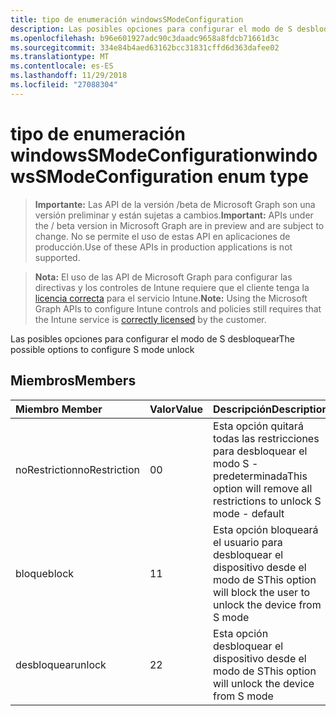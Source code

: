 ```yaml
---
title: tipo de enumeración windowsSModeConfiguration
description: Las posibles opciones para configurar el modo de S desbloquear
ms.openlocfilehash: b96e601927adc90c3daadc9658a8fdcb71661d3c
ms.sourcegitcommit: 334e84b4aed63162bcc31831cffd6d363dafee02
ms.translationtype: MT
ms.contentlocale: es-ES
ms.lasthandoff: 11/29/2018
ms.locfileid: "27088304"
---
```

# <a name="windowssmodeconfiguration-enum-type"></a><span data-ttu-id="83a84-103">tipo de enumeración windowsSModeConfiguration</span><span class="sxs-lookup"><span data-stu-id="83a84-103">windowsSModeConfiguration enum type</span></span>

> <span data-ttu-id="83a84-104">**Importante:** Las API de la versión /beta de Microsoft Graph son una versión preliminar y están sujetas a cambios.</span><span class="sxs-lookup"><span data-stu-id="83a84-104">**Important:** APIs under the / beta version in Microsoft Graph are in preview and are subject to change.</span></span> <span data-ttu-id="83a84-105">No se permite el uso de estas API en aplicaciones de producción.</span><span class="sxs-lookup"><span data-stu-id="83a84-105">Use of these APIs in production applications is not supported.</span></span>

> <span data-ttu-id="83a84-106">**Nota:** El uso de las API de Microsoft Graph para configurar las directivas y los controles de Intune requiere que el cliente tenga la [licencia correcta](https://go.microsoft.com/fwlink/?linkid=839381) para el servicio Intune.</span><span class="sxs-lookup"><span data-stu-id="83a84-106">**Note:** Using the Microsoft Graph APIs to configure Intune controls and policies still requires that the Intune service is [correctly licensed](https://go.microsoft.com/fwlink/?linkid=839381) by the customer.</span></span>

<span data-ttu-id="83a84-107">Las posibles opciones para configurar el modo de S desbloquear</span><span class="sxs-lookup"><span data-stu-id="83a84-107">The possible options to configure S mode unlock</span></span>
## <a name="members"></a><span data-ttu-id="83a84-108">Miembros</span><span class="sxs-lookup"><span data-stu-id="83a84-108">Members</span></span>
|<span data-ttu-id="83a84-109">Miembro	</span><span class="sxs-lookup"><span data-stu-id="83a84-109">Member</span></span>|<span data-ttu-id="83a84-110">Valor</span><span class="sxs-lookup"><span data-stu-id="83a84-110">Value</span></span>|<span data-ttu-id="83a84-111">Descripción</span><span class="sxs-lookup"><span data-stu-id="83a84-111">Description</span></span>|
|:---|:---|:---|
|<span data-ttu-id="83a84-112">noRestriction</span><span class="sxs-lookup"><span data-stu-id="83a84-112">noRestriction</span></span>|<span data-ttu-id="83a84-113">0</span><span class="sxs-lookup"><span data-stu-id="83a84-113">0</span></span>|<span data-ttu-id="83a84-114">Esta opción quitará todas las restricciones para desbloquear el modo S - predeterminada</span><span class="sxs-lookup"><span data-stu-id="83a84-114">This option will remove all restrictions to unlock S mode - default</span></span>|
|<span data-ttu-id="83a84-115">bloque</span><span class="sxs-lookup"><span data-stu-id="83a84-115">block</span></span>|<span data-ttu-id="83a84-116">1</span><span class="sxs-lookup"><span data-stu-id="83a84-116">1</span></span>|<span data-ttu-id="83a84-117">Esta opción bloqueará el usuario para desbloquear el dispositivo desde el modo de S</span><span class="sxs-lookup"><span data-stu-id="83a84-117">This option will block the user to unlock the device from S mode</span></span>|
|<span data-ttu-id="83a84-118">desbloquear</span><span class="sxs-lookup"><span data-stu-id="83a84-118">unlock</span></span>|<span data-ttu-id="83a84-119">2</span><span class="sxs-lookup"><span data-stu-id="83a84-119">2</span></span>|<span data-ttu-id="83a84-120">Esta opción desbloquear el dispositivo desde el modo de S</span><span class="sxs-lookup"><span data-stu-id="83a84-120">This option will unlock the device from S mode</span></span>|





